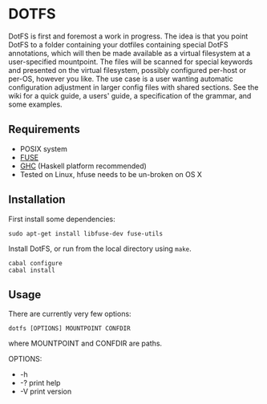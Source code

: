 DOTFS
=====

DotFS is first and foremost a work in progress. The idea is that you
point DotFS to a folder containing your dotfiles containing special
DotFS annotations, which will then be made available as a virtual filesystem at a
user-specified mountpoint. The files will be scanned for special keywords and
presented on the virtual filesystem, possibly configured per-host or per-OS, however you like.
The use case is a user wanting automatic configuration adjustment in larger
config files with shared sections. See the wiki for a quick guide, a users' guide,
a specification of the grammar, and some examples.


Requirements
------------
* POSIX system
* [FUSE](http://fuse.sourceforge.net/)
* [GHC](http://hackage.haskell.org/platform/) (Haskell platform recommended)
* Tested on Linux, hfuse needs to be un-broken on OS X

Installation
------------
First install some dependencies:


```
sudo apt-get install libfuse-dev fuse-utils
```

Install DotFS, or run from the local directory using `make`.

```
cabal configure
cabal install
```

Usage
-----
There are currently very few options:

```
dotfs [OPTIONS] MOUNTPOINT CONFDIR
```

where MOUNTPOINT and CONFDIR are paths.

OPTIONS:

*  -h
*  -?    print help
*  -V    print version

